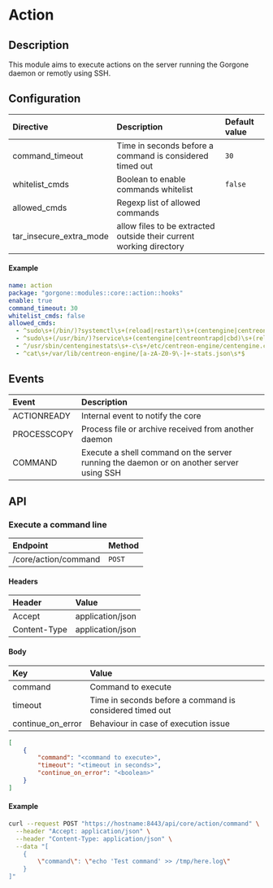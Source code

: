 # Action

## Description

This module aims to execute actions on the server running the Gorgone daemon or remotly using SSH.

## Configuration

| Directive               | Description                                                         | Default value |
| :---------------------- | :------------------------------------------------------------------ | :------------ |
| command_timeout         | Time in seconds before a command is considered timed out            | `30`          |
| whitelist_cmds          | Boolean to enable commands whitelist                                | `false`       |
| allowed_cmds            | Regexp list of allowed commands                                     |               |
| tar_insecure_extra_mode | allow files to be extracted outside their current working directory |               |

#### Example

```yaml
name: action
package: "gorgone::modules::core::action::hooks"
enable: true
command_timeout: 30
whitelist_cmds: false
allowed_cmds:
  - ^sudo\s+(/bin/)?systemctl\s+(reload|restart)\s+(centengine|centreontrapd|cbd)\s*$
  - ^sudo\s+(/usr/bin/)?service\s+(centengine|centreontrapd|cbd)\s+(reload|restart)\s*$
  - ^/usr/sbin/centenginestats\s+-c\s+/etc/centreon-engine/centengine.cfg\s*$
  - ^cat\s+/var/lib/centreon-engine/[a-zA-Z0-9\-]+-stats.json\s*$ 
```

## Events

| Event       | Description                                                                             |
| :---------- | :-------------------------------------------------------------------------------------- |
| ACTIONREADY | Internal event to notify the core                                                       |
| PROCESSCOPY | Process file or archive received from another daemon                                    |
| COMMAND     | Execute a shell command on the server running the daemon or on another server using SSH |

## API

### Execute a command line

| Endpoint             | Method |
| :------------------- | :----- |
| /core/action/command | `POST` |

#### Headers

| Header       | Value            |
| :----------- | :--------------- |
| Accept       | application/json |
| Content-Type | application/json |

#### Body

| Key               | Value                                                    |
| :---------------- | :------------------------------------------------------- |
| command           | Command to execute                                       |
| timeout           | Time in seconds before a command is considered timed out |
| continue_on_error | Behaviour in case of execution issue                     |

```json
[
    {
        "command": "<command to execute>",
        "timeout": "<timeout in seconds>",
        "continue_on_error": "<boolean>"
    }
]
```

#### Example

```bash
curl --request POST "https://hostname:8443/api/core/action/command" \
  --header "Accept: application/json" \
  --header "Content-Type: application/json" \
  --data "[
    {
        \"command\": \"echo 'Test command' >> /tmp/here.log\"
    }
]"
```

